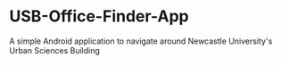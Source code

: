 # USB-Office-Finder-App
A simple Android application to navigate around Newcastle University's Urban Sciences Building
